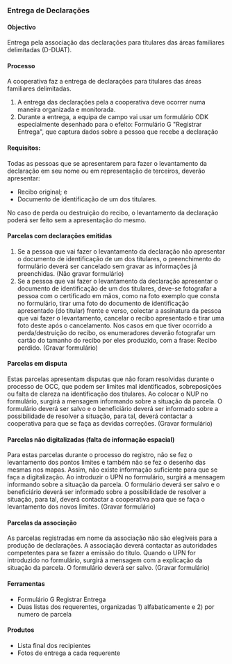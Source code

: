 ### Entrega de Declarações

#### Objectivo

Entrega pela associação das declarações para titulares das áreas familiares delimitadas \(D-DUAT\).

#### Processo

A cooperativa faz a entrega de declarações para titulares das áreas familiares delimitadas.

1. A entrega das declarações pela a cooperativa deve ocorrer numa maneira organizada e monitorada.
2. Durante a entrega, a equipa de campo vai usar um formulário ODK especialmente desenhado para o efeito: Formulário G "Registrar Entrega", que captura dados sobre a pessoa que recebe a declaração

#### Requisitos:

Todas as pessoas que se apresentarem para fazer o levantamento da declaração em seu nome ou em representação de terceiros, deverão apresentar:

* Recibo original;   e
* Documento de identificação de um dos titulares.

No caso de perda ou destruição do recibo, o levantamento da declaração poderá ser feito sem a apresentação do mesmo.

#### Parcelas com declarações emitidas

1. Se a pessoa que vai fazer o levantamento da declaração não apresentar o documento de identificação de um dos titulares, o preenchimento do formulário deverá ser cancelado sem    gravar as informações já preenchidas. \(Não gravar formulário\)
2. Se a pessoa que vai fazer o levantamento da declaração apresentar o documento de identificação de um dos titulares, deve-se fotografar a pessoa com o certificado em mãos, como    na foto exemplo que consta no formulário, tirar uma foto do documento de identificação apresentado \(do titular\) frente e verso, colectar a assinatura da pessoa que vai fazer o    levantamento, cancelar o recibo apresentado e tirar uma foto deste após o cancelamento. Nos casos em que tiver ocorrido a perda/destruição do recibo, os enumeradores deverão fotografar    um cartão do tamanho do recibo por eles produzido, com a frase: Recibo perdido. \(Gravar formulário\)

#### Parcelas em disputa

Estas parcelas apresentam disputas que não foram resolvidas durante o processo de OCC, que podem ser limites mal identificados, sobreposições ou falta de clareza na identificação dos titulares. Ao colocar o NUP no formulário, surgirá a mensagem informando sobre a situação da parcela. O formulário deverá ser salvo e o beneficiário deverá ser informado sobre a possibilidade de resolver a situação, para tal, deverá contactar a cooperativa para que se faça as devidas correções. \(Gravar formulário\)

#### Parcelas não digitalizadas \(falta de informação espacial\)

Para estas parcelas durante o processo do registro, não se fez o levantamento dos pontos limites e também não se fez o desenho das mesmas nos mapas. Assim, não existe informação suficiente para que se faça a digitalização. Ao introduzir o UPN no formulário, surgirá a mensagem informando sobre a situação da parcela. O formulário deverá ser salvo e o beneficiário deverá ser informado sobre a possibilidade de resolver a situação, para tal, deverá contactar a cooperativa para que se faça o levantamento dos novos limites. \(Gravar formulário\)

#### Parcelas da associação

As parcelas registradas em nome da associação não são elegíveis para a produção de declarações. A associação deverá contactar as autoridades competentes para se fazer a emissão do título. Quando o UPN for introduzido no formulário, surgirá a mensagem com a explicação da situação da parcela. O formulário deverá ser salvo. \(Gravar formulário\)

#### Ferramentas

* Formulário G Registrar Entrega
* Duas listas dos requerentes, organizadas 1\) alfabaticamente e 2\) por numero de parcela

#### Produtos

* Lista final dos recipientes
* Fotos de entrega a cada requerente



